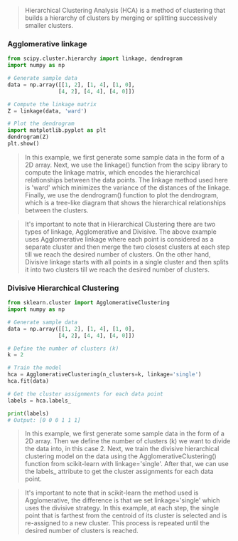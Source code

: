 > Hierarchical Clustering Analysis (HCA) is a method of clustering that builds a hierarchy of clusters by merging or splitting successively smaller clusters.

### Agglomerative linkage

```python
from scipy.cluster.hierarchy import linkage, dendrogram
import numpy as np

# Generate sample data
data = np.array([[1, 2], [1, 4], [1, 0],
                [4, 2], [4, 4], [4, 0]])

# Compute the linkage matrix
Z = linkage(data, 'ward')

# Plot the dendrogram
import matplotlib.pyplot as plt
dendrogram(Z)
plt.show()
```

> In this example, we first generate some sample data in the form of a 2D array. Next, we use the linkage() function from the scipy library to compute the linkage matrix, which encodes the hierarchical relationships between the data points. The linkage method used here is 'ward' which minimizes the variance of the distances of the linkage. Finally, we use the dendrogram() function to plot the dendrogram, which is a tree-like diagram that shows the hierarchical relationships between the clusters.

>It's important to note that in Hierarchical Clustering there are two types of linkage, Agglomerative and Divisive. The above example uses Agglomerative linkage where each point is considered as a separate cluster and then merge the two closest clusters at each step till we reach the desired number of clusters. On the other hand, Divisive linkage starts with all points in a single cluster and then splits it into two clusters till we reach the desired number of clusters.

### Divisive Hierarchical Clustering

```python
from sklearn.cluster import AgglomerativeClustering
import numpy as np

# Generate sample data
data = np.array([[1, 2], [1, 4], [1, 0],
                [4, 2], [4, 4], [4, 0]])

# Define the number of clusters (k)
k = 2

# Train the model
hca = AgglomerativeClustering(n_clusters=k, linkage='single')
hca.fit(data)

# Get the cluster assignments for each data point
labels = hca.labels_

print(labels)
# Output: [0 0 0 1 1 1]
```


>In this example, we first generate some sample data in the form of a 2D array. Then we define the number of clusters (k) we want to divide the data into, in this case 2. Next, we train the divisive hierarchical clustering model on the data using the AgglomerativeClustering() function from scikit-learn with linkage='single'. After that, we can use the labels_ attribute to get the cluster assignments for each data point.

>It's important to note that in scikit-learn the method used is Agglomerative, the difference is that we set linkage='single' which uses the divisive strategy. In this example, at each step, the single point that is farthest from the centroid of its cluster is selected and is re-assigned to a new cluster. This process is repeated until the desired number of clusters is reached.
